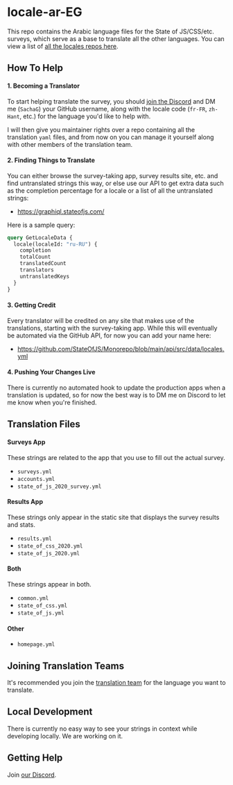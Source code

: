 # locale-ar-EG

This repo contains the Arabic language files for the State of JS/CSS/etc. surveys, which serve as a base to translate all the other languages. You can view a list of [all the locales repos here](https://github.com/StateOfJS/?q=locale-&type=&language=&sort=).

## How To Help

#### 1. Becoming a Translator

To start helping translate the survey, you should [join the Discord](https://discord.com/invite/zRDb35jfrt) and DM me (`SachaG`) your GitHub username, along with the locale code (`fr-FR`, `zh-Hant`, etc.) for the language you'd like to help with.

I will then give you maintainer rights over a repo containing all the translation `yaml` files, and from now on you can manage it yourself along with other members of the translation team.  

#### 2. Finding Things to Translate

You can either browse the survey-taking app, survey results site, etc. and find untranslated strings this way, or else use our API to get extra data such as the completion percentage for a locale or a list of all the untranslated strings: 

- https://graphiql.stateofjs.com/

Here is a sample query: 

```graphql
query GetLocaleData {
  locale(localeId: "ru-RU") {
    completion
    totalCount
    translatedCount
    translators
    untranslatedKeys
  }
}
```

#### 3. Getting Credit

Every translator will be credited on any site that makes use of the translations, starting with the survey-taking app. While this will eventually be automated via the GitHub API, for now you can add your name here:

- https://github.com/StateOfJS/Monorepo/blob/main/api/src/data/locales.yml

#### 4. Pushing Your Changes Live

There is currently no automated hook to update the production apps when a translation is updated, so for now the best way is to DM me on Discord to let me know when you're finished. 

## Translation Files

#### Surveys App

These strings are related to the app that you use to fill out the actual survey.

- `surveys.yml`
- `accounts.yml`
- `state_of_js_2020_survey.yml`

#### Results App

These strings only appear in the static site that displays the survey results and stats.

- `results.yml`
- `state_of_css_2020.yml`
- `state_of_js_2020.yml`

#### Both

These strings appear in both.

- `common.yml`
- `state_of_css.yml`
- `state_of_js.yml`

#### Other

- `homepage.yml`

## Joining Translation Teams

It's recommended you join the [translation team](https://github.com/orgs/StateOfJS/teams/translators/teams) for the language you want to translate.

## Local Development

There is currently no easy way to see your strings in context while developing locally. We are working on it. 

## Getting Help

Join [our Discord](https://discord.gg/zRDb35jfrt).
